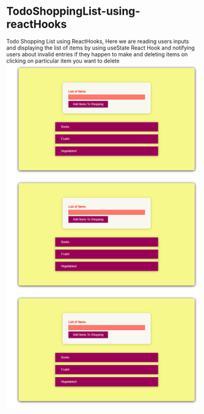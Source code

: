 # TodoShoppingList-using-reactHooks
Todo Shopping List using ReactHooks, Here we are reading users inputs and displaying the list of items by using useState React Hook and  notifying users  about invalid entries if they happen to make and deleting items on clicking on particular item you want to delete
![Outputdemo](https://github.com/Sushmita1212/TodoShoppingList-using-reactHooks/blob/master/output%20image/throws_error.PNG)
![Outputdemo](https://github.com/Sushmita1212/TodoShoppingList-using-reactHooks/blob/master/output%20image/throws_error.PNG)
![Outputdemo](https://github.com/Sushmita1212/TodoShoppingList-using-reactHooks/blob/master/output%20image/throws_error.PNG)

